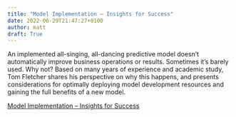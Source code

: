 ```yaml
---
title: "Model Implementation – Insights for Success"
date: 2022-06-29T21:47:27+0100
author: matt
draft: True
---
```

An implemented all-singing, all-dancing predictive model doesn’t automatically improve business operations or results. Sometimes it’s barely used. Why not? Based on many years of experience and academic study, Tom Fletcher shares his perspective on why this happens, and presents considerations for optimally deploying model development resources and gaining the full benefits of a new model.
 

[ Model Implementation – Insights for Success ]( https://www.partnerre.com/opinions_research/model-implementation-insights-for-success/ )
